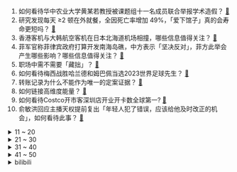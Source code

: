 1. 如何看待华中农业大学黄某若教授被课题组十一名成员联合举报学术造假？ [:link:](https://www.zhihu.com/question/639775801)
2. 研究发现每天 ≥2 顿在外就餐，全因死亡率增加 49%，「爱下馆子」真的会寿命更短吗？ [:link:](https://www.zhihu.com/question/639061507)
3. 香港客机与大韩航空客机在日本北海道机场相撞，哪些信息值得关注？ [:link:](https://www.zhihu.com/question/639793402)
4. 菲军官称菲律宾政府打算开发南海岛礁，中方表示「坚决反对」，菲方此举会产生哪些影响？哪些信息值得关注？ [:link:](https://www.zhihu.com/question/639773199)
5. 职场中需不需要「藏拙」？ [:link:](https://www.zhihu.com/question/639590110)
6. 如何看待梅西战胜哈兰德和姆巴佩当选2023世界足球先生？ [:link:](https://www.zhihu.com/question/639749142)
7. 转账记录为什么不能作为唯一的定案证据？ [:link:](https://www.zhihu.com/question/638868874)
8. 如何链接高维度能量？ [:link:](https://www.zhihu.com/question/639106580)
9. 如何看待Costco开市客深圳店开业开卡数全球第一? [:link:](https://www.zhihu.com/question/639481692)
10. 俞敏洪回应主播天权提前复出「年轻人犯了错误，应该给他及时改正的机会」，如何看待此事？ [:link:](https://www.zhihu.com/question/639772236)
<details>
<summary>11 ~ 20</summary>

11. BBA在华销量出炉，宝马强势夺冠，凯迪拉克和雷克萨斯去年都没卖过理想，哪些信息值得关注？ [:link:](https://www.zhihu.com/question/639708606)
12. 为什么大部分人可以接受地铁换乘，而不接受公交换乘？ [:link:](https://www.zhihu.com/question/639526553)
13. 一美国船只被导弹击中发生火灾，美军军舰也被袭击！胡塞武装称将所有美英军舰纳入袭击范围，对局势有何影响？ [:link:](https://www.zhihu.com/question/639708610)
14. 香港澳门有可能改为左舵（左驾）右行吗？ [:link:](https://www.zhihu.com/question/312857495)
15. 「艺人经纪第一股」港股乐华娱乐大跌近 80%，发生了什么？哪些信息值得关注？ [:link:](https://www.zhihu.com/question/639738459)
16. 以色列防长称加沙北部「高强度」战斗已结束，这意味着什么？巴以局势还将如何走？ [:link:](https://www.zhihu.com/question/639757234)
17. 朝鲜最高人民会议通过决议，废除朝鲜祖国和平统一委员会等对南机构，将对朝韩局势带来哪些影响？ [:link:](https://www.zhihu.com/question/639705583)
18. 同样清空后台的状态下，手机运存越大越耗电吗？ [:link:](https://www.zhihu.com/question/635174787)
19. 冬天想坚持骑自行车锻炼，穿多了起步舒服半路热，穿少了起步冷全程都热不起来，该怎么办？ [:link:](https://www.zhihu.com/question/639348529)
20. 《儒林外史》中，你所记得的最小细节是什么？ [:link:](https://www.zhihu.com/question/639045237)
</details>
<details>
<summary>21 ~ 30</summary>

21. 有绝对安全的加密方法吗？ [:link:](https://www.zhihu.com/question/623586217)
22. 为什么航电系统一般、机动性不强、体型中等的F18“大黄蜂”系列会统治美国航母舰载机那么多年？ [:link:](https://www.zhihu.com/question/639543708)
23. 23-24 赛季 NBA雷霆 105:112 湖人，如何评价这场比赛？ [:link:](https://www.zhihu.com/question/639722693)
24. 23-24 赛季 NBA勇士 107:116 灰熊，如何评价这场比赛？ [:link:](https://www.zhihu.com/question/639703343)
25. 辛弃疾落笔封神的金句诗词有哪些？ [:link:](https://www.zhihu.com/question/639683036)
26. 如何评价罗尼奥沙利文赢得第八个大师赛冠军？ [:link:](https://www.zhihu.com/question/639492925)
27. 英伟达在渲染管线里加入神经网络，说明AI能取代图形学吗？ [:link:](https://www.zhihu.com/question/629505825)
28. 如何看待梅西获得23年世界足球先生？ [:link:](https://www.zhihu.com/question/639707587)
29. 手机上千，但为什么手机电池用几年就会不行，相反充电宝却没有类似问题？ [:link:](https://www.zhihu.com/question/638354842)
30. 为什么会有“双德难题”？ [:link:](https://www.zhihu.com/question/24580349)
</details>
<details>
<summary>31 ~ 40</summary>

31. 上下级信任感的建立，是否需要先有私交？你觉得什么是职场信任的核心？ [:link:](https://www.zhihu.com/question/639722347)
32. 有哪些「直接吃平平无奇，冻一下变得超级好吃」的水果？ [:link:](https://www.zhihu.com/question/638878211)
33. 购买什么家电能提升幸福感？ [:link:](https://www.zhihu.com/question/629318639)
34. 如果0.9循环≠1，世界会发生什么样的变化？ [:link:](https://www.zhihu.com/question/639583105)
35. 根据现在的形势来看，哪个汽车类别的专业毕业后最容易就业？ [:link:](https://www.zhihu.com/question/625428250)
36. 当我觉得事事周全是对孩子好，可是儿子却觉得我在道德绑架他，我该怎么调整？ [:link:](https://www.zhihu.com/question/639158676)
37. 聪明人都是如何离职的？ [:link:](https://www.zhihu.com/question/639589990)
38. 当90后开始当家主持年夜饭后，大家都是如何「大展厨艺」的？ [:link:](https://www.zhihu.com/question/639760143)
39. 卡塔尔亚洲杯中国队迎来生死战，对黎巴嫩不容有失，本场比赛你看好国足取胜吗？ [:link:](https://www.zhihu.com/question/639780269)
40. 1 月 17 日晚油价迎今年第二轮调价，此次油价该如何调整？有哪些可参考的因素？ [:link:](https://www.zhihu.com/question/639759779)
</details>
<details>
<summary>41 ~ 50</summary>

41. 2024 年开年房地产市场一系列新趋势显现，哪些信息值得关注？将对楼市带来哪些影响？ [:link:](https://www.zhihu.com/question/639761156)
42. 「卷又卷不动，躺又躺不平」？总是因为「放松」而感到自责，这是种怎样的心理？如何调节？ [:link:](https://www.zhihu.com/question/633249712)
43. 上市刚好满一年，百果园单日大跌 30%，「水果大王」发生了什么？ [:link:](https://www.zhihu.com/question/639849306)
44. 去年全球智能手机出货量同比下降 3.2%，苹果出货量首次超越三星成为全球第一，哪些信息值得关注？ [:link:](https://www.zhihu.com/question/639838086)
45. 2024 年春运全国跨区域人员流动量预计达 90 亿人次，自驾出行占比将突破八成，哪些信息值得关注？ [:link:](https://www.zhihu.com/question/639761319)
46. 外汇局称 12 月外商直接投资资本金净流入明显增加，净流入规模超百亿美元，如何解读？ [:link:](https://www.zhihu.com/question/639603222)
47. 春节临近金店迎客流高峰，专家预计 2024 年黄金价格中枢仍有增长空间，开年金价走势将如何？ [:link:](https://www.zhihu.com/question/639716317)
48. 成都科幻产业发展规划公开征求意见，系全国首个城市科幻发展规划，哪些信息值得关注？你有哪些期待？ [:link:](https://www.zhihu.com/question/639608252)
49. 宝钗给黛玉的燕窝，到底是深情厚谊，还是一碗鸩毒？ [:link:](https://www.zhihu.com/question/638846762)
50. 《黑土无言》第 9 集拍得如何？有哪些值得关注的剧情点？ [:link:](https://www.zhihu.com/question/639803617)
</details><details>
<summary>bilibili</summary>

</details>